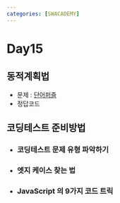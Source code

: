```yaml
---
categories: [SWACADEMY]
---
```


# Day15

## 동적계획법

- 문제 : [단어퍼즐](https://school.programmers.co.kr/learn/courses/30/lessons/12983)
- 정답코드


## 코딩테스트 준비방법

- ### 코딩테스트 문제 유형 파악하기
- ### 엣지 케이스 찾는 법
- ### JavaScript 의 9가지 코드 트릭
